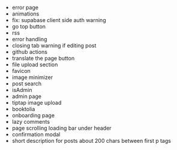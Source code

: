 - error page
- animations
- fix: supabase client side auth warning
- go top button
- rss
- error handling
- closing tab warning if editing post
- github actions
- translate the page button
- file upload section
- favicon
- image minimizer
- post search
- isAdmin
- admin page
- tiptap image upload
- booktolia
- onboarding page
- lazy comments
- page scrolling loading bar under header
- confirmation modal
- short description for posts about 200 chars between first p tags
